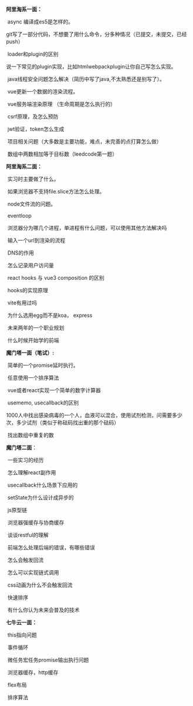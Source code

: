 **阿里淘系一面：**

​	async 编译成es5是怎样的。

​	git写了一部分代码，不想要了用什么命令，分多种情况（已提交，未提交，已经push）

​	loader和plugin的区别

​	说一下常见的plugin实现，比如htmlwebpackplugin让你自己写怎么实现。

​	java线程安全问题怎么解决（简历中写了java,不太熟悉还是别写了）。

​	vue更新一个数据的渲染流程。

​	vue服务端渲染原理 （生命周期是怎么执行的）

​	csrf原理，及怎么预防

​	jwt验证，token怎么生成

​	项目相关问题（大多数是主要功能，难点，未完善的点打算怎么做）

​	数组中两数相加等于目标数（leedcode第一题）




**阿里淘系二面：**

​	实习时主要做了什么。

​	如果浏览器不支持file.slice方法怎么处理。

​	node文件流的问题。

​	eventloop

​	浏览器分为哪几个进程，单进程有什么问题，可以使用其他方法解决吗

​	输入一个url到渲染的流程

​	DNS的作用

​	怎么记录用户访问量

​	react hooks 与  vue3 composition 的区别

​	hooks的实现原理

​	vite有用过吗

​	为什么选用egg而不是koa， express

​	未来两年的一个职业规划

​	什么时候开始学的前端





**魔门塔一面（笔试）:**

​	简单的一个promise延时执行。

​	任意使用一个排序算法

​	vue或者react实现一个简单的数字计算器

​	usememo, usecallback的区别

​	1000人中找出感染病毒的一个人，血液可以混合，使用试剂检测，问需要多少次，多少试剂（类似于称砝码找出重的那个砝码）

​	找出数组中重复的数



**魔门塔二面**：

​	一些实习的经历

​	怎么理解react副作用

​	usecallback什么场景下应用的

​	setState为什么设计成异步的

​	js原型链

​	浏览器强缓存与协商缓存

​	谈谈restful的理解

​	前端怎么处理后端的错误，有哪些错误

​	怎么会触发回流

​	怎么可以实现链式调用

​	css动画为什么不会触发回流

​	快速排序

​	有什么你认为未来会普及的技术


**七牛云一面：**

​	this指向问题

​	事件循环

​	微任务宏任务promise输出执行问题

​	浏览器缓存，http缓存

​	flex布局

​	排序算法

